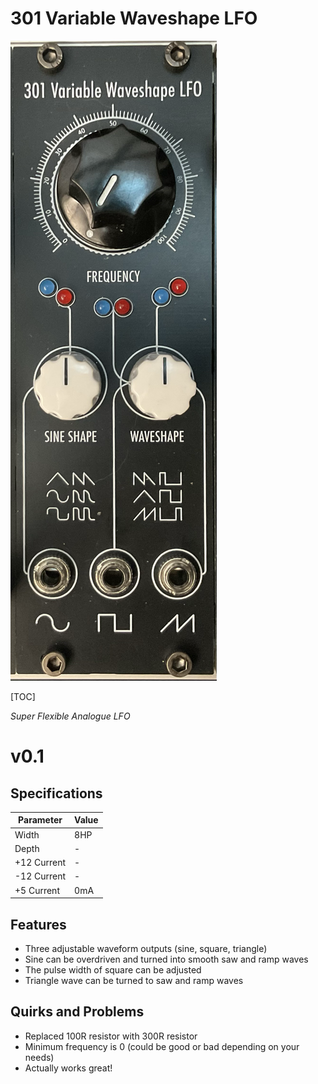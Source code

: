 # 301 Variable Waveshape LFO

![301-0.1-1](Images/301-0.1-1.png)

[TOC]

*Super Flexible Analogue LFO*


# v0.1

## Specifications

|Parameter|Value|
|---------|-----|
|Width|8HP|
|Depth|-|
|+12 Current|-|
|-12 Current|-|
|+5 Current|0mA|

## Features

- Three adjustable waveform outputs (sine, square, triangle)
- Sine can be overdriven and turned into smooth saw and ramp waves
- The pulse width of square can be adjusted
- Triangle wave can be turned to saw and ramp waves

## Quirks and Problems

- Replaced 100R resistor with 300R resistor
- Minimum frequency is 0 (could be good or bad depending on your needs)
- Actually works great!